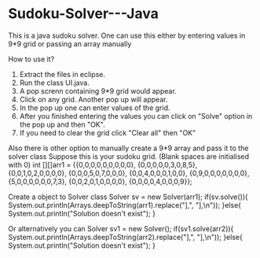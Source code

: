 # Sudoku-Solver---Java
This is a java sudoku solver. One can use this either by entering values in 9*9 grid or passing an array manually

How to use it?
1. Extract the files in eclipse.
2. Run the class UI.java.
3. A pop screnn containing 9*9 grid would appear.
4. Click on any grid. Another pop up will appear.
5. In the pop up one can enter values of the grid.
6. After you finished entering the values you can click on "Solve" option in the pop up and then "OK".
7. If you need to clear the grid click "Clear all" then "OK"

Also there is other option to manually create a 9*9 array and pass it to the solver class
Suppose this is your sudoku grid. (Blank spaces are initialised with 0)
int [][]arr1 =  {{0,0,0,0,0,0,0,0,0},
				         {0,0,0,0,0,3,0,8,5},
				         {0,0,1,0,2,0,0,0,0},
				         {0,0,0,5,0,7,0,0,0},
				         {0,0,4,0,0,0,1,0,0},
				         {0,9,0,0,0,0,0,0,0},
				         {5,0,0,0,0,0,0,7,3},
				         {0,0,2,0,1,0,0,0,0},
				         {0,0,0,0,4,0,0,0,9}};
                 
 Create a object to Solver class
     Solver sv = new Solver(arr1);
     if(sv.solve()){
			System.out.println(Arrays.deepToString(arr1).replace("],", "],\n"));
		  }else{
			System.out.println("Solution doesn't exist");
		 }
 
 Or alternatively you can
    Solver sv1 = new Solver();
		if(sv1.solve(arr2)){
			System.out.println(Arrays.deepToString(arr2).replace("],", "],\n"));
		}else{
			System.out.println("Solution doesn't exist");
		}
                 
